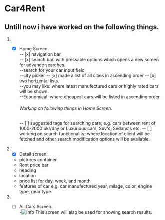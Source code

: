 # Car4Rent
## Untill now i have worked on the following things.

1. - [x] Home Screen.  
   -- [x] navigation bar  
   -- [x] search bar. with pressable options which opens a new screen for advance searches.  
   --search for your car input field  
   --city picker
   -- [x] made a list of all cities in ascending order 
   -- [x] two horizental lists.  
     --you may like: where latest manufectured cars or highly rated cars will be shown.  
     --Economical: where cheapest cars will be listed in ascending order
     
     ###### Working on following things in Home Screen.  
     -- [ ] suggested tags for searching cars; e.g. cars between rent of 1000-2000 pkr/day  or Luxurious cars, Suv's, Sedans's etc.
     -- [ ] working on search functionality; where location of client will be fetched and other search modification options will be available.  
  
2. - [x] Detail screen.  
    - pictures container
    - Rent price bar
    - heading
    - location
    - price list for day, week, and month
    - features of car e.g. car manufectured year, milage, color, engine type, gear type
 
 3. - [ ] All Cars Screen.  
     -![info](https://www.vappingo.com/word-blog/wp-content/uploads/2011/02/exclamation_mark.png) This screen will also be used for showing search results.
     
